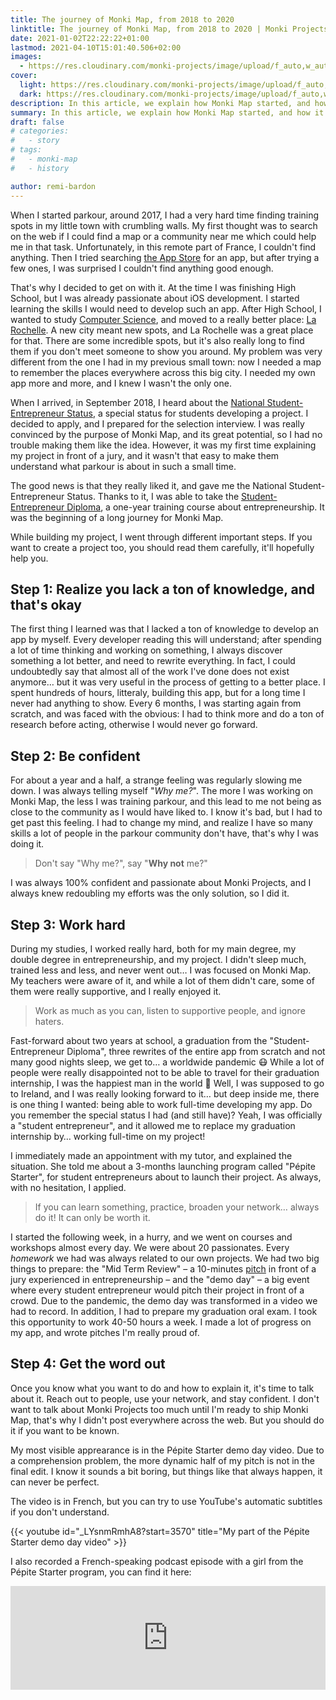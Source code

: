 ```yaml
---
title: The journey of Monki Map, from 2018 to 2020
linktitle: The journey of Monki Map, from 2018 to 2020 | Monki Projects Blog
date: 2021-01-02T22:22:22+01:00
lastmod: 2021-04-10T15:01:40.506+02:00
images:
  - https://res.cloudinary.com/monki-projects/image/upload/f_auto,w_auto/v1617994719/website/en/uploads/articles/monki-map-from-2018-to-2020/cover-light
cover:
  light: https://res.cloudinary.com/monki-projects/image/upload/f_auto,w_1024/v1617994719/website/en/uploads/articles/monki-map-from-2018-to-2020/cover-light
  dark: https://res.cloudinary.com/monki-projects/image/upload/f_auto,w_1024/v1617994719/website/en/uploads/articles/monki-map-from-2018-to-2020/cover-dark
description: In this article, we explain how Monki Map started, and how it got here. We also tell you the good and bad things that happened on the road.
summary: In this article, we explain how Monki Map started, and how it got here. We also tell you the good and bad things that happened on the road.
draft: false
# categories:
#   - story
# tags:
#   - monki-map
#   - history

author: remi-bardon
---
```


When I started parkour, around 2017, I had a very hard time finding training spots in my little town with crumbling walls. My first thought was to search on the web if I could find a map or a community near me which could help me in that task. Unfortunately, in this remote part of France, I couldn't find anything. Then I tried searching [the App Store](https://www.apple.com/app-store/) for an app, but after trying a few ones, I was surprised I couldn't find anything good enough.

That's why I decided to get on with it. At the time I was finishing High School, but I was already passionate about iOS development. I started learning the skills I would need to develop such an app. After High School, I wanted to study [Computer Science](https://en.wikipedia.org/wiki/Computer_science), and moved to a really better place: [La Rochelle](https://goo.gl/maps/XuttxvPnTYuBwHkG7). A new city meant new spots, and La Rochelle was a great place for that. There are some incredible spots, but it's also really long to find them if you don't meet someone to show you around. My problem was very different from the one I had in my previous small town: now I needed a map to remember the places everywhere across this big city. I needed my own app more and more, and I knew I wasn't the only one.

When I arrived, in September 2018, I heard about the [National Student-Entrepreneur Status](https://www.service-public.fr/particuliers/vosdroits/F32313?lang=en), a special status for students developing a project. I decided to apply, and I prepared for the selection interview. I was really convinced by the purpose of Monki Map, and its great potential, so I had no trouble making them like the idea. However, it was my first time explaining my project in front of a jury, and it wasn't that easy to make them understand what parkour is about in such a small time.

The good news is that they really liked it, and gave me the National Student-Entrepreneur Status. Thanks to it, I was able to take the [Student-Entrepreneur Diploma](https://www.gouvernement.fr/le-statut-national-etudiant-entrepreneur), a one-year training course about entrepreneurship. It was the beginning of a long journey for Monki Map.

While building my project, I went through different important steps. If you want to create a project too, you should read them carefully, it'll hopefully help you.

## Step 1: Realize you lack a ton of knowledge, and that's okay

The first thing I learned was that I lacked a ton of knowledge to develop an app by myself. Every developer reading this will understand; after spending a lot of time thinking and working on something, I always discover something a lot better, and need to rewrite everything. In fact, I could undoubtedly say that almost all of the work I've done does not exist anymore… but it was very useful in the process of getting to a better place. I spent hundreds of hours, litteraly, building this app, but for a long time I never had anything to show. Every 6 months, I was starting again from scratch, and was faced with the obvious: I had to think more and do a ton of research before acting, otherwise I would never go forward.

## Step 2: Be confident

For about a year and a half, a strange feeling was regularly slowing me down. I was always telling myself "*Why me?*". The more I was working on Monki Map, the less I was training parkour, and this lead to me not being as close to the community as I would have liked to. I know it's bad, but I had to get past this feeling. I had to change my mind, and realize I have so many skills a lot of people in the parkour community don't have, that's why I was doing it.

> Don't say "Why me?", say "**Why not** me?"

I was always 100% confident and passionate about Monki Projects, and I always knew redoubling my efforts was the only solution, so I did it.

## Step 3: Work hard

During my studies, I worked really hard, both for my main degree, my double degree in entrepreneurship, and my project. I didn't sleep much, trained less and less, and never went out… I was focused on Monki Map. My teachers were aware of it, and while a lot of them didn't care, some of them were really supportive, and I really enjoyed it.

> Work as much as you can, listen to supportive people, and ignore haters.

Fast-forward about two years at school, a graduation from the "Student-Entrepreneur Diploma", three rewrites of the entire app from scratch and not many good nights sleep, we get to… a worldwide pandemic 😷 While a lot of people were really disappointed not to be able to travel for their graduation internship, I was the happiest man in the world 🤩 Well, I was supposed to go to Ireland, and I was really looking forward to it… but deep inside me, there is one thing I wanted: being able to work full-time developing my app. Do you remember the special status I had (and still have)? Yeah, I was officially a "student entrepreneur", and it allowed me to replace my graduation internship by… working full-time on my project!

I immediately made an appointment with my tutor, and explained the situation. She told me about a 3-months launching program called "Pépite Starter", for student entrepreneurs about to launch their project. As always, with no hesitation, I applied.

> If you can learn something, practice, broaden your network… always do it! It can only be worth it.

I started the following week, in a hurry, and we went on courses and workshops almost every day. We were about 20 passionates. Every *homework* we had was always related to our own projects. We had two big things to prepare: the "Mid Term Review" – a 10-minutes [pitch](https://en.wikipedia.org/wiki/Elevator_pitch) in front of a jury experienced in entrepreneurship – and the "demo day" – a big event where every student entrepreneur would pitch their project in front of a crowd. Due to the pandemic, the demo day was transformed in a video we had to record. In addition, I had to prepare my graduation oral exam. I took this opportunity to work 40-50 hours a week. I made a lot of progress on my app, and wrote pitches I'm really proud of.

## Step 4: Get the word out

Once you know what you want to do and how to explain it, it's time to talk about it. Reach out to people, use your network, and stay confident. I don't want to talk about Monki Projects too much until I'm ready to ship Monki Map, that's why I didn't post everywhere across the web. But you should do it if you want to be known.

My most visible apprearance is in the Pépite Starter demo day video. Due to a comprehension problem, the more dynamic half of my pitch is not in the final edit. I know it sounds a bit boring, but things like that always happen, it can never be perfect.

The video is in French, but you can try to use YouTube's automatic subtitles if you don't understand.

{{< youtube id="_LYsnmRmhA8?start=3570" title="My part of the Pépite Starter demo day video" >}}

I also recorded a French-speaking podcast episode with a girl from the Pépite Starter program, you can find it here:

<iframe width="100%" height="166" scrolling="no" frameborder="no" allow="autoplay" src="https://w.soundcloud.com/player/?url=https%3A//api.soundcloud.com/tracks/815747719&color=%23ff5500&auto_play=false&hide_related=true&show_comments=true&show_user=true&show_reposts=false&show_teaser=true"></iframe>
